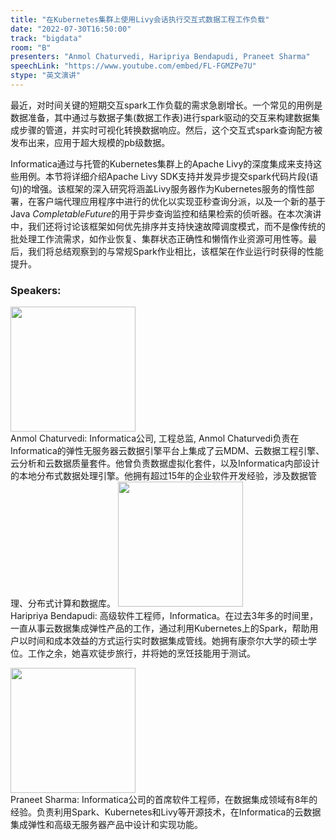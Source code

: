 ```yaml
---
title: "在Kubernetes集群上使用Livy会话执行交互式数据工程工作负载"
date: "2022-07-30T16:50:00"
track: "bigdata"
room: "B"
presenters: "Anmol Chaturvedi, Haripriya Bendapudi, Praneet Sharma"
speechLink: "https://www.youtube.com/embed/FL-FGMZPe7U"
stype: "英文演讲"
---
```

最近，对时间关键的短期交互spark工作负载的需求急剧增长。一个常见的用例是数据准备，其中通过与数据子集(数据工作表)进行spark驱动的交互来构建数据集成步骤的管道，并实时可视化转换数据响应。然后，这个交互式spark查询配方被发布出来，应用于超大规模的pb级数据。

Informatica通过与托管的Kubernetes集群上的Apache Livy的深度集成来支持这些用例。本节将详细介绍Apache Livy SDK支持并发异步提交spark代码片段(语句)的增强。该框架的深入研究将涵盖Livy服务器作为Kubernetes服务的惰性部署，在客户端代理应用程序中进行的优化以实现亚秒查询分派，以及一个新的基于Java *CompletableFuture*的用于异步查询监控和结果检索的侦听器。在本次演讲中，我们还将讨论该框架如何优先排序并支持快速故障调度模式，而不是像传统的批处理工作流需求，如作业恢复、集群状态正确性和懒惰作业资源可用性等。最后，我们将总结观察到的与常规Spark作业相比，该框架在作业运行时获得的性能提升。
 ### Speakers: 
 <img src="images/speaker/1244.png" width="200" /><br>Anmol Chaturvedi: Informatica公司, 工程总监, Anmol Chaturvedi负责在Informatica的弹性无服务器云数据引擎平台上集成了云MDM、云数据工程引擎、云分析和云数据质量套件。他曾负责数据虚拟化套件，以及Informatica内部设计的本地分布式数据处理引擎。他拥有超过15年的企业软件开发经验，涉及数据管理、分布式计算和数据库。
 <img src="images/speaker/1244_2.png" width="200" /><br>Haripriya Bendapudi:
高级软件工程师，Informatica。在过去3年多的时间里，一直从事云数据集成弹性产品的工作，通过利用Kubernetes上的Spark，帮助用户以时间和成本效益的方式运行实时数据集成管线。她拥有康奈尔大学的硕士学位。工作之余，她喜欢徒步旅行，并将她的烹饪技能用于测试。

 

<img src="images/speaker/1244_3.png" width="200" /><br>Praneet Sharma:
Informatica公司的首席软件工程师，在数据集成领域有8年的经验。负责利用Spark、Kubernetes和Livy等开源技术，在Informatica的云数据集成弹性和高级无服务器产品中设计和实现功能。

 

 
